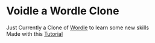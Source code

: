 # Voidle a Wordle Clone
Just Currently a Clone of [Wordle](https://www.nytimes.com/games/wordle/index.html) to learn some new skills<br>
Made with this [Tutorial](https://www.youtube.com/watch?v=j7OhcuZQ-q8)